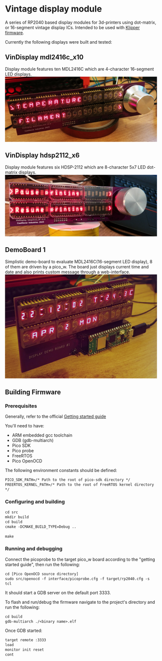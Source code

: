 # Vintage display module

A series of RP2040 based display modules for 3d-printers using dot-matrix, or 16-segment vintage display ICs.
Intended to be used with [Klipper firmware](https://www.klipper3d.org/).

Currently the following displays were built and tested:

## VinDisplay mdl2416c_x10
Display module features ten MDL2416C which are 4-character 16-segment LED displays.
![VinDisplay mdl2416c_x10](images/vindisplay_mdl2416c_x10.jpg)

## VinDisplay hdsp2112_x6
Display module features six HDSP-2112 which are 8-character 5x7 LED dot-matrix displays.
![VinDisplay hdsp2112_x6](images/vindisplay_hdsp2112_x6.jpg)

## DemoBoard 1
Simplistic demo-board to evaluate MDL2416C(16-segment LED display), 8 of them are driven by a pico_w. The board just displays current time and date and also prints custom message through a web-interface.
![DemoBoard1](images/demoboard1.jpg)


## Building Firmware

### Prerequisites 

Generally, refer to the official [Getting started guide](https://datasheets.raspberrypi.com/pico/getting-started-with-pico.pdf)

You'll need to have:

- ARM embedded gcc toolchain
- GDB (gdb-multiarch)
- Pico SDK
- Pico probe
- FreeRTOS
- Pico OpenOCD

The following environment constants should be defined:
```
PICO_SDK_PATH=/* Path to the root of pico-sdk directory */
FREERTOS_KERNEL_PATH=/* Path to the root of FreeRTOS kernel directory */
```

### Configuring and building

```
cd src
mkdir build
cd build
cmake -DCMAKE_BUILD_TYPE=Debug ..

make
```

### Running and debugging

Connect the picoprobe to the target pico_w board according to the "getting started guide", then run the following:

```
cd [Pico OpenOCD source directory]
sudo src/openocd -f interface/picoprobe.cfg -f target/rp2040.cfg -s tcl
```
It should start a GDB server on the default port 3333.

To flash and run/debug the firmware navigate to the project's directory and run the following: 
```
cd build
gdb-multiarch ./<binary name>.elf
```
Once GDB started:
```
target remote :3333
load
monitor init reset
cont
```
